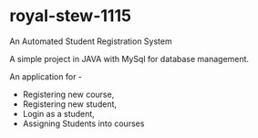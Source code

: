 # royal-stew-1115
An Automated Student Registration System

A simple project in JAVA with MySql for database management.


An application for -
- Registering new course,
- Registering new student,
- Login as a student,
- Assigning Students into courses

